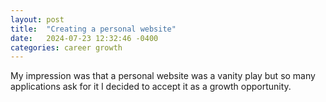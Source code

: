 ```yaml
---
layout: post
title:  "Creating a personal website"
date:   2024-07-23 12:32:46 -0400
categories: career growth
---
```

My impression was that a personal website was a vanity play but so many applications ask for it I decided to accept it as a growth opportunity.